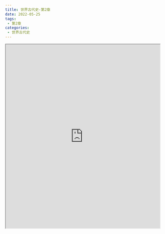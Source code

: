 ```yaml
---
title: 世界古代史-第2章
date: 2022-05-25
tags:
 - 第2章
categories:
 - 世界古代史
---
```




<iframe src="https://history.yourtools.icu/pdf/web/viewer.html?file=https://vkceyugu.cdn.bspapp.com/VKCEYUGU-98958311-3e7b-45a4-9247-ea869d6246c3/2fa7b29c-a06f-46c1-9ff9-0daceffc13fb.pdf" width="100%" height="600px"></iframe>
